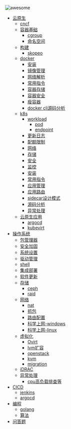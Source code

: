 ![awesome](https://img.shields.io/badge/wl-awesome-yellow "LICENSE") 
- [云原生]()
  - [cncf](cncf/cncf.md)
  - [容器基础](/container/foundation/foundation.md)
     - [cgroup](/container/foundation/cgroup.md)
     - [命名空间](/container/foundation/ns.md)
  - [构建]()
     - [skopeo](container/build/skopeo.md)
  - [docker](https://www.docker.com/)
    - [安装](/container/docker/install/install.md)
    - [镜像管理](/container/docker/image/image.md)
    - [网络解析](/container/docker/network/network.md)
    - [常用指令](/container/docker/cmd/cmd.md)
    - [容器存储](container/docker/storage/storage.md)
    - [容器安全](/container/docker/security/security.md)
    - [瘦容器](container/docker/thin/thin.md)
    - [docker cli源码分析](/container/docker/cli/cli.md)
  - [k8s](https://kubernetes.io/)
    - [workload](container/k8s/workload)
      - [pod](container/k8s/workload/pod.md)
      - [endpoint](container/k8s/workload/endpoint.md)
    - [更新日志](container/k8s/changelog/changelog.md)
    - [配额限制](/container/k8s/quota/quota.md)
    - [网络](/container/k8s/network/README.md)
    - [存储](/container/k8s/storage/README.md)
    - [安全](/container/k8s/security/security.md)
    - [监控](container/k8s/monitor/README.md)
    - [安装](container/k8s/install/README.md)
    - [常用指令](container/k8s/cmd/cmd.md)
    - [应用管理](container/k8s/application/helm.md)
    - [应用路由](container/k8s/ingress/ingress.md)
    - [sidecar设计模式](container/k8s/sidecar/sidecar.md)
    - [源码分析](https://github.com/weiliang-ms/kubernetes)
    - [异常处理](container/k8s/issue/issue.md)
  - [云原生应用](https://www.cncf.io/services-for-projects/)
    - [argocd](/cicd/argo.md)
    - [kubevirt](cncf/kubevirt.md)
- [操作系统]()
  - [包管理器](/os/package/README.md)
  - [安全加固](/os/security/README.md)
  - [系统设置](/os/settings/README.md)
  - [驱动管理](/os/driver/README.md)
  - [shell](/os/shell/README.md)
  - [集成部署](/deploy/README.md)
  - [软件更新](/os/upgrade/README.md)
  - [存储](#%E5%AD%98%E5%82%A8)
    - [ceph](/os/storage/ceph.md)
    - [raid](/os/storage/raid.md)
  - [网络]()
    - [nat](/os/network/nat.md)
    - [抓包](/os/network/wireshark.md)
    - [路由配置](/os/network/route.md)
    - [科学上网-windows](/os/network/proxy/windows)  
    - [科学上网-linux](/os/network/proxy/linux)
  - [虚拟化]()
    - [Ovirt](/os/virtaul/Ovirt.md)
    - [lvm扩容](/os/virtaul/vsphere.md)
    - [openstack](/os/virtaul/openstack.md)
    - [kvm](/os/virtaul/kvm.md)
    - [migration](/os/virtaul/migration.md)
  - [iDRAC](/os/virtaul/iDRAC.md)
  - [异常处理]()
    - [cpu高负载排查等](/os/issue/cpu-high.md)
- [CICD]()
  - [jenkins](/cicd/jenkins.md)
  - [argocd](/cicd/argo.md)
- [编程]()
  - [golang](/program/golang.md)
  - [算法](/program/letcode/letcode.md)
- [问答题](question/README.md)

